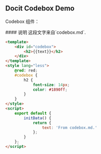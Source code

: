 ## Docit Codebox Demo

Codebox 组件：

<codebox>
#### 说明
这段文字来自`codebox.md`.

```html
<template>
    <div id="codebox">
        <h2>{{text}}</h2>
    </div>
</template>
<style lang="less">
    @red: red;
    #codebox {
        h2 {
            font-size: 14px;
            color: #1890ff;
        }
    }
</style>
<script>
    export default {
        initData() {
            return {
                text: 'From codebox.md.'
            };
        }
    };
</script>
```
</codebox>
